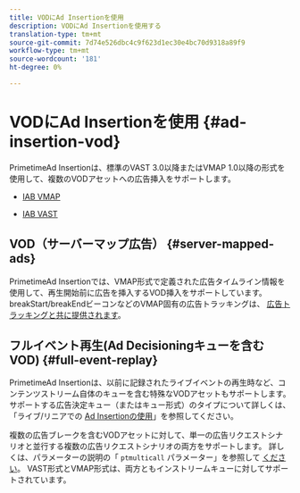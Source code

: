 ```yaml
---
title: VODにAd Insertionを使用
description: VODにAd Insertionを使用する
translation-type: tm+mt
source-git-commit: 7d74e526dbc4c9f623d1ec30e4bc70d9318a89f9
workflow-type: tm+mt
source-wordcount: '181'
ht-degree: 0%

---
```



# VODにAd Insertionを使用 {#ad-insertion-vod}

PrimetimeAd Insertionは、標準のVAST 3.0以降またはVMAP 1.0以降の形式を使用して、複数のVODアセットへの広告挿入をサポートします。

* [IAB VMAP](https://www.iab.com/wp-content/uploads/2015/06/VMAPv1_0.pdf)

* [IAB VAST](https://www.iab.com/wp-content/uploads/2015/06/VASTv3_0.pdf)

## VOD（サーバーマップ広告） {#server-mapped-ads}

PrimetimeAd Insertionでは、VMAP形式で定義された広告タイムライン情報を使用して、再生開始前に広告を挿入するVOD挿入をサポートしています。  breakStart/breakEndビーコンなどのVMAP固有の広告トラッキングは、 [広告トラッキングと共に提供されます](set-up-ad-tracking.md)。

## フルイベント再生(Ad Decisioningキューを含むVOD) {#full-event-replay}

PrimetimeAd Insertionは、以前に記録されたライブイベントの再生時など、コンテンツストリーム自体のキューを含む特殊なVODアセットもサポートします。 サポートする広告決定キュー（またはキュー形式）のタイプについて詳しくは、「ライブ/リニアでの [Ad Insertionの使用](ad-insertion-live-linear-stream.md)」を参照してください。

複数の広告ブレークを含むVODアセットに対して、単一の広告リクエストシナリオと並行する複数の広告リクエストシナリオの両方をサポートします。 詳しくは、パラメーターの説明の「 `ptmulticall` パラメーター」を参照して [ください](/help/dynamic-ad-insertion/msapi-topics/ms-getting-started/ms-api-query-params.md)。 VAST形式とVMAP形式は、両方ともインストリームキューに対してサポートされています。
